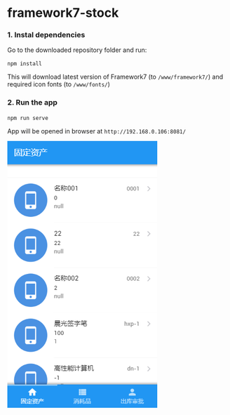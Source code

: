 # framework7-stock
### 1. Instal dependencies

Go to the downloaded repository folder and run:
```
npm install
```

This will download latest version of Framework7 (to `/www/framework7/`) and required icon fonts (to `/www/fonts/`)

### 2. Run the app

```
npm run serve
```

App will be opened in browser at `http://192.168.0.106:8081/`

![image](https://github.com/chenzhengz/framework7-stock/raw/master/screenshot/1.jpg)